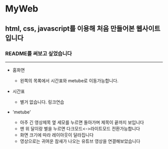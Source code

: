 # MyWeb
## html, css, javascript를 이용해 처음 만들어본 웹사이트입니다
### README를 써보고 싶었습니다
-------------
* 홈화면
  * 왼쪽의 목록에서 시간표와 metube로 이동가능합니다.
  
* 시간표
  * 별거 없습니다. 링크연습
  
* 'metube'
  * 아주 긴 영상제목 옆 세모를 누르면 돌아가며 제목이 끝까지 보입니다
  * 맨 위 달이랑 별을 누르면 다크모드<->라이트모드 전환가능합니다
  * 화면 크기에 따라 레이아웃이 달라집니다
  * 영상으로는 귀여운 참새가 나오는 유튜브 영상을 연결해보았습니다
